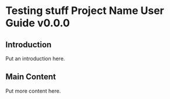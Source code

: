 # Testing stuff Project Name User Guide v0.0.0

## Introduction
Put an introduction here.

## Main Content
Put more content here.
